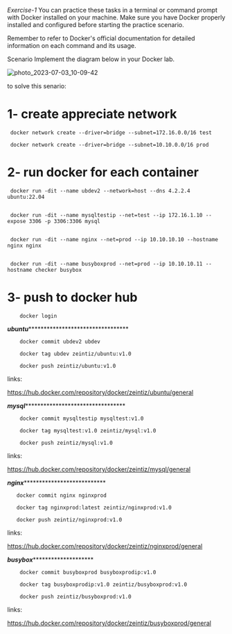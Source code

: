 *Exercise-1* You can practice these tasks in a terminal or command prompt with Docker installed on your machine. Make sure you have Docker properly installed and configured before starting the practice scenario. 
 
Remember to refer to Docker's official documentation for detailed information on each command and its usage. 
 
Scenario 
Implement the diagram below in your Docker lab.


![photo_2023-07-03_10-09-42](https://github.com/zizitizi/my-devops-Roadmap/assets/123273835/2907f3ee-2647-4ef7-9121-6abf1ea819b9)



to solve this senario:

# 1- create appreciate network

     docker network create --driver=bridge --subnet=172.16.0.0/16 test

     docker network create --driver=bridge --subnet=10.10.0.0/16 prod
     












# 2- run docker for each container 


     docker run -dit --name ubdev2 --network=host --dns 4.2.2.4 ubuntu:22.04


     docker run -dit --name mysqltestip --net=test --ip 172.16.1.10 --expose 3306 -p 3306:3306 mysql

     
     docker run -dit --name nginx --net=prod --ip 10.10.10.10 --hostname nginx nginx

     
     docker run -dit --name busyboxprod --net=prod --ip 10.10.10.11 --hostname checker busybox


# 3- push to docker hub

        docker login


*****************************ubuntu**************************************************************


        docker commit ubdev2 ubdev

        docker tag ubdev zeintiz/ubuntu:v1.0

        docker push zeintiz/ubuntu:v1.0

links:

https://hub.docker.com/repository/docker/zeintiz/ubuntu/general


*****************************mysql**************************************************************


        docker commit mysqltestip mysqltest:v1.0
        
        docker tag mysqltest:v1.0 zeintiz/mysql:v1.0
        
        docker push zeintiz/mysql:v1.0


links:

https://hub.docker.com/repository/docker/zeintiz/mysql/general


*********************************nginx************************************************************


       docker commit nginx nginxprod
       
       docker tag nginxprod:latest zeintiz/nginxprod:v1.0
       
       docker push zeintiz/nginxprod:v1.0

links:

https://hub.docker.com/repository/docker/zeintiz/nginxprod/general

*************************************busybox*********************************************************


        docker commit busyboxprod busyboxprodip:v1.0
        
        docker tag busyboxprodip:v1.0 zeintiz/busyboxprod:v1.0
        
        docker push zeintiz/busyboxprod:v1.0


links: 


https://hub.docker.com/repository/docker/zeintiz/busyboxprod/general




